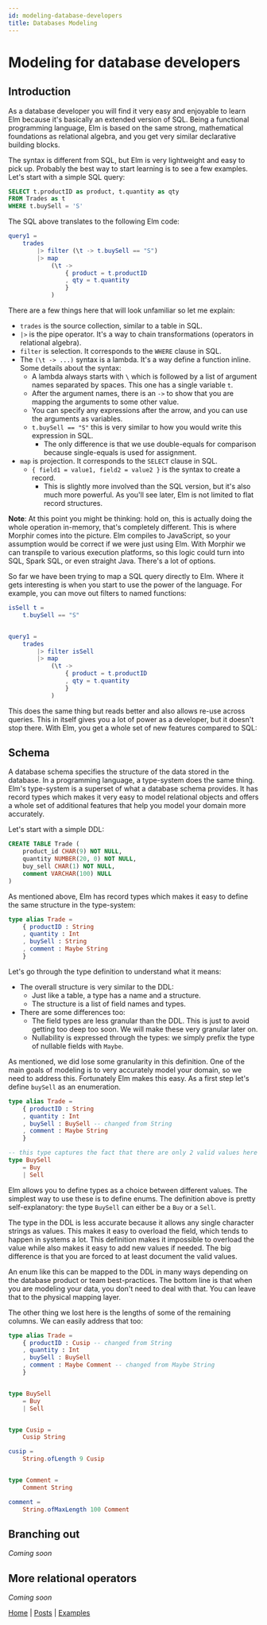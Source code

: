```yaml
---
id: modeling-database-developers
title: Databases Modeling
---
```


# Modeling for database developers

## Introduction

As a database developer you will find it very easy and enjoyable to learn Elm
because it's basically an extended version of SQL. Being a functional programming
language, Elm is based on the same strong, mathematical foundations as relational
algebra, and you get very similar declarative building blocks.

The syntax is different from SQL, but Elm is very lightweight and easy to pick up.
Probably the best way to start learning is to see a few examples. Let's start
with a simple SQL query:

```sql
SELECT t.productID as product, t.quantity as qty
FROM Trades as t
WHERE t.buySell = 'S'
```

The SQL above translates to the following Elm code:

```elm
query1 =
    trades
        |> filter (\t -> t.buySell == "S")
        |> map
            (\t ->
                { product = t.productID
                , qty = t.quantity
                }
            )
```

There are a few things here that will look unfamiliar so let me explain:

- `trades` is the source collection, similar to a table in SQL.
- `|>` is the pipe operator. It's a way to chain transformations (operators in relational algebra).
- `filter` is selection. It corresponds to the `WHERE` clause in SQL.
- The `(\t -> ...)` syntax is a lambda. It's a way define a function inline. Some details about the syntax:
  - A lambda always starts with `\` which is followed by a list of argument names separated by spaces. This one has a single variable `t`.
  - After the argument names, there is an `->` to show that you are mapping the arguments to some other value.
  - You can specify any expressions after the arrow, and you can use the arguments as variables.
  - `t.buySell == "S"` this is very similar to how you would write this expression in SQL.
    - The only difference is that we use double-equals for comparison because single-equals is used for assignment.
- `map` is projection. It corresponds to the `SELECT` clause in SQL.
  - `{ field1 = value1, field2 = value2 }` is the syntax to create a record.
    - This is slightly more involved than the SQL version, but it's also much more powerful. As you'll see later, Elm is
      not limited to flat record structures.

**Note**: At this point you might be thinking: hold on, this is actually doing the whole operation in-memory, that's completely different.
This is where Morphir comes into the picture. Elm compiles to JavaScript, so your assumption would be correct if we were just using Elm.
With Morphir we can transpile to various execution platforms, so this logic could turn into SQL, Spark SQL, or even straight Java. There's
a lot of options.

So far we have been trying to map a SQL query directly to Elm. Where it gets interesting is when you start to use the power of the language.
For example, you can move out filters to named functions:

```elm
isSell t =
    t.buySell == "S"


query1 =
    trades
        |> filter isSell
        |> map
            (\t ->
                { product = t.productID
                , qty = t.quantity
                }
            )
```

This does the same thing but reads better and also allows re-use across queries. This in itself gives you a lot of power as a developer,
but it doesn't stop there. With Elm, you get a whole set of new features compared to SQL:

## Schema

A database schema specifies the structure of the data stored in the database. In a programming language, a type-system does the same thing.
Elm's type-system is a superset of what a database schema provides. It has record types which makes it very easy to model relational objects
and offers a whole set of additional features that help you model your domain more accurately.

Let's start with a simple DDL:

```sql
CREATE TABLE Trade (
    product_id CHAR(9) NOT NULL,
    quantity NUMBER(20, 0) NOT NULL,
    buy_sell CHAR(1) NOT NULL,
    comment VARCHAR(100) NULL
)
```

As mentioned above, Elm has record types which makes it easy to define the same structure in the type-system:

```elm
type alias Trade =
    { productID : String
    , quantity : Int
    , buySell : String
    , comment : Maybe String
    }
```

Let's go through the type definition to understand what it means:

- The overall structure is very similar to the DDL:
  - Just like a table, a type has a name and a structure.
  - The structure is a list of field names and types.
- There are some differences too:
  - The field types are less granular than the DDL. This is just to avoid getting too deep too soon. We will
    make these very granular later on.
  - Nullability is expressed through the types: we simply prefix the type of nullable fields with `Maybe`.

As mentioned, we did lose some granularity in this definition. One of the main goals of modeling is to very accurately model
your domain, so we need to address this. Fortunately Elm makes this easy. As a first step let's define `buySell` as an enumeration.

```elm
type alias Trade =
    { productID : String
    , quantity : Int
    , buySell : BuySell -- changed from String
    , comment : Maybe String
    }

-- this type captures the fact that there are only 2 valid values here
type BuySell
    = Buy
    | Sell
```

Elm allows you to define types as a choice between different values. The simplest way to use these is to
define enums. The definition above is pretty self-explanatory: the type `BuySell` can either be a `Buy` or a `Sell`.

The type in the DDL is less accurate because it allows any single character strings as values. This makes
it easy to overload the field, which tends to happen in systems a lot. This definition makes it impossible
to overload the value while also makes it easy to add new values if needed. The big difference is that you
are forced to at least document the valid values.

An enum like this can be mapped to the DDL in many ways depending on the database product or team best-practices.
The bottom line is that when you are modeling your data, you don't need to deal with that. You can leave that to
the physical mapping layer.

The other thing we lost here is the lengths of some of the remaining columns. We can easily address that too:

```elm
type alias Trade =
    { productID : Cusip -- changed from String
    , quantity : Int
    , buySell : BuySell
    , comment : Maybe Comment -- changed from Maybe String
    }


type BuySell
    = Buy
    | Sell


type Cusip =
    Cusip String

cusip =
    String.ofLength 9 Cusip


type Comment =
    Comment String

comment =
    String.ofMaxLength 100 Comment
```

## Branching out

_Coming soon_

## More relational operators

_Coming soon_

[Home](/index) | [Posts](posts) | [Examples](https://github.com/finos/morphir-examples/)
